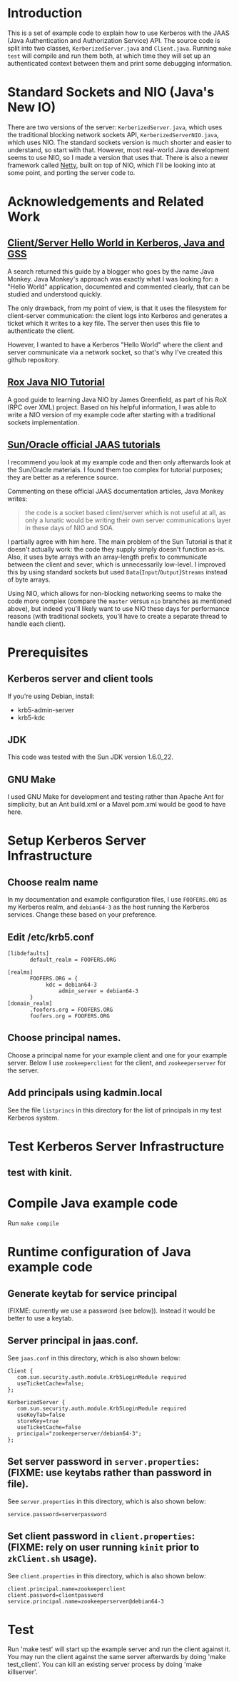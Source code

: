 # Introduction

This is a set of example code to explain how to use Kerberos with the
JAAS (Java Authentication and Authorization Service) API. The source
code is split into two classes, `KerberizedServer.java` and
`Client.java`. Running `make test` will compile and run them both, at
which time they will set up an authenticated context between them and
print some debugging information.

# Standard Sockets and NIO (Java's New IO)

There are two versions of the server: `KerberizedServer.java`, which
uses the traditional blocking network sockets API,
`KerberizedServerNIO.java`, which uses NIO. The standard sockets
version is much shorter and easier to understand, so start with
that. However, most real-world Java development seems to use NIO, so I
made a version that uses that. There is also a newer framework called
[Netty](http://jboss.org/netty), built on top of NIO, which I'll be
looking into at some point, and porting the server code to.

# Acknowledgements and Related Work

## [Client/Server Hello World in Kerberos, Java and GSS](http://thejavamonkey.blogspot.com/2008/04/clientserver-hello-world-in-kerberos.html)

A search returned this guide by a blogger who goes by the name Java
Monkey. Java Monkey's approach was exactly what I was looking for:
a "Hello World" application, documented and commented clearly, that
can be studied and understood quickly.

The only drawback, from my point of view, is that it uses the
filesystem for client-server communication: the client logs into
Kerberos and generates a ticket which it writes to a key file. The
server then uses this file to authenticate the client.

However, I wanted to have a Kerberos "Hello World" where the client
and server communicate via a network socket, so that's why I've
created this github repository.

## [Rox Java NIO Tutorial](http://rox-xmlrpc.sourceforge.net/niotut/)

A good guide to learning Java NIO by James Greenfield, as part of his
RoX (RPC over XML) project. Based on his helpful information, I was
able to write a NIO version of my example code after starting with a
traditional sockets implementation.

## [Sun/Oracle official JAAS tutorials](http://java.sun.com/j2se/1.5.0/docs/guide/security/jgss/tutorials/index.html)

I recommend you look at my example code and then only afterwards look
at the Sun/Oracle materials. I found them too complex for tutorial
purposes; they are better as a reference source.

Commenting on these official JAAS documentation articles, Java Monkey writes:

> the code is a socket based client/server which is not useful at all,
> as only a lunatic would be writing their own server communications
> layer in these days of NIO and SOA.

I partially agree with him here. The main problem of the Sun Tutorial
is that it doesn't actually work: the code they supply simply doesn't
function as-is. Also, it uses byte arrays with an array-length prefix
to communicate between the client and sever, which is unnecessarily
low-level. I improved this by using standard sockets but used
`Data`{`Input`/`Output`}`Streams` instead of byte arrays.

Using NIO, which allows for non-blocking networking seems to make the
code more complex (compare the `master` versus `nio` branches as
mentioned above), but indeed you'll likely want to use NIO these days
for performance reasons (with traditional sockets, you'll have to
create a separate thread to handle each client).

# Prerequisites

## Kerberos server and client tools

If you're using Debian, install:

* krb5-admin-server
* krb5-kdc

## JDK

This code was tested with the Sun JDK version 1.6.0_22.

## GNU Make

I used GNU Make for development and testing rather than Apache Ant for
simplicity, but an Ant build.xml or a Mavel pom.xml would be good to have here.

# Setup Kerberos Server Infrastructure

## Choose realm name

In my documentation and example configuration files, I use
`FOOFERS.ORG` as my Kerberos realm, and `debian64-3` as the host
running the Kerberos services. Change these based on your preference.

## Edit /etc/krb5.conf

    [libdefaults]
           default_realm = FOOFERS.ORG

    [realms]
           FOOFERS.ORG = {
       		    kdc = debian64-3
                    admin_server = debian64-3
           }
    [domain_realm]
           .foofers.org = FOOFERS.ORG
           foofers.org = FOOFERS.ORG

## Choose principal names.

Choose a principal name for your example client and one for your
example server. Below I use `zookeeperclient` for the client, and
`zookeeperserver` for the server.

## Add principals using kadmin.local 

See the file `listprincs` in this directory for the list of principals
in my test Kerberos system.

# Test Kerberos Server Infrastructure

## test with kinit.

# Compile Java example code

Run `make compile`

# Runtime configuration of Java example code

## Generate keytab for service principal

(FIXME: currently we use a password (see below)). Instead it would be better to use a keytab.

## Server principal in jaas.conf.

See `jaas.conf` in this directory, which is also shown below:

    Client {
       com.sun.security.auth.module.Krb5LoginModule required
       useTicketCache=false;
    };

    KerberizedServer {
       com.sun.security.auth.module.Krb5LoginModule required
       useKeyTab=false
       storeKey=true
       useTicketCache=false
       principal="zookeeperserver/debian64-3";
    };

## Set server password in `server.properties`: (FIXME: use keytabs rather than password in file).

See `server.properties` in this directory, which is also shown below:

    service.password=serverpassword

## Set client password in `client.properties`: (FIXME: rely on user running `kinit` prior to `zkClient.sh` usage).

See `client.properties` in this directory, which is also shown below:

    client.principal.name=zookeeperclient
    client.password=clientpassword
    service.principal.name=zookeeperserver@debian64-3

# Test

Run 'make test' will start up the example server and run the client
against it. You may run the client against the same server afterwards
by doing 'make test_client'. You can kill an existing server process
by doing 'make killserver'.
